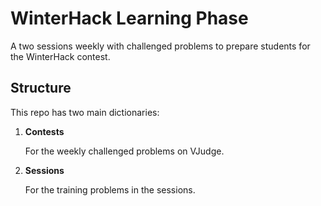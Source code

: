 # WinterHack Learning Phase

A two sessions weekly with challenged problems to prepare students for the WinterHack contest.

## Structure

This repo has two main dictionaries:

1. **Contests**

    For the weekly challenged problems on VJudge.

2. **Sessions**

    For the training problems in the sessions.
